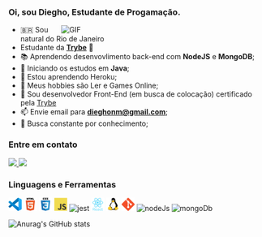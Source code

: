 ### Oi, sou Diegho, Estudante de Progamação.

<img align="right" alt="GIF" src=https://media0.giphy.com/media/MdA16VIoXKKxNE8Stk/giphy.gif width="400px" />

- :brazil: Sou natural do Rio de Janeiro
-  Estudante da <a href="https://www.betrybe.com/" target="_blank"><strong>Trybe</strong></a> 🚀
- 📚 Aprendendo desenvovlimento back-end com **NodeJS** e **MongoDB**;
- 🧠 Iniciando os estudos em **Java**;
- 🔭 Estou aprendendo Heroku;
- 🤔 Meus hobbies são Ler e Games Online;
- 💼 Sou desenvolvedor Front-End (em busca de colocação) certificado pela <a href="https://www.betrybe.com/" target="_blank">Trybe</a>
- 📫 Envie email para **dieghonm@gmail.com**;
- 🔎 Busca constante por conhecimento;

### Entre em contato
<a href="https://www.linkedin.com/in/dieghonm/" target="_blank">
  <img src="https://img.shields.io/badge/-LinkedIn-%230077B5?style=for-the-badge&logo=linkedin&logoColor=white" target="_blank">
</a> 

<a href = "mailto:dieghonm@gmail.com">
<img src="https://img.shields.io/badge/-Gmail-%23333?style=for-the-badge&logo=gmail&logoColor=white" target="_blank">
</a> 

### Linguagens e Ferramentas
<p align="left">
  <img alt="Visual Studio Code" width="26px" src="https://raw.githubusercontent.com/github/explore/80688e429a7d4ef2fca1e82350fe8e3517d3494d/topics/visual-studio-code/visual-studio-code.png" />
  <img alt="html5" width="26px" src="https://raw.githubusercontent.com/devicons/devicon/master/icons/html5/html5-original-wordmark.svg" /> 
  <img alt="css3" width="26px" src="https://raw.githubusercontent.com/devicons/devicon/master/icons/css3/css3-original-wordmark.svg" /> 
  <img alt="javascript" width="26px" src="https://raw.githubusercontent.com/devicons/devicon/master/icons/javascript/javascript-original.svg" /> 
  <img alt="jest" width="26px" src="https://www.learnstorybook.com/intro-to-storybook/logo-jest.png" />
  <img alt="react" width="26px" src="https://raw.githubusercontent.com/devicons/devicon/master/icons/react/react-original-wordmark.svg" />
  <img alt="linux" width="26px" src="https://raw.githubusercontent.com/devicons/devicon/master/icons/linux/linux-original.svg" alt="linux" width="40" />
  <img alt="git" width="26px" src="https://raw.githubusercontent.com/devicons/devicon/master/icons/git/git-original.svg" />
  <img alt="nodeJs" width="26px" src="https://cdn.jsdelivr.net/gh/devicons/devicon/icons/nodejs/nodejs-original.svg" />
  <img alt="mongoDb" width="30px" src="https://cdn.jsdelivr.net/gh/devicons/devicon/icons/mongodb/mongodb-plain-wordmark.svg" />
</p>

![Anurag's GitHub stats](https://github-readme-stats.vercel.app/api?username=Dieghonm&theme=vue-dark&show_icons=true)


